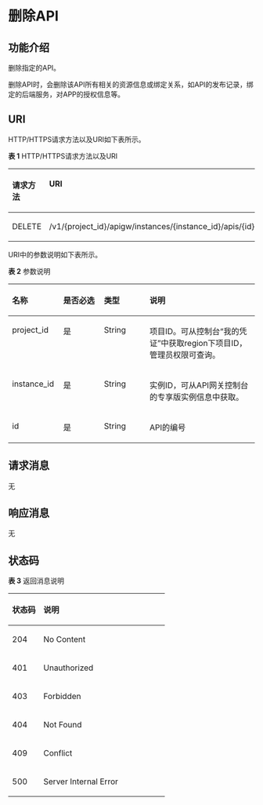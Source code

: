 # 删除API<a name="ZH-CN_TOPIC_0000001081976165"></a>

## 功能介绍<a name="zh-cn_topic_0225568817_section24863152"></a>

删除指定的API。

删除API时，会删除该API所有相关的资源信息或绑定关系，如API的发布记录，绑定的后端服务，对APP的授权信息等。

## URI<a name="zh-cn_topic_0225568817_section22441780"></a>

HTTP/HTTPS请求方法以及URI如下表所示。

**表 1**  HTTP/HTTPS请求方法以及URI

<a name="zh-cn_topic_0225568817_table47776868"></a>
<table><thead align="left"><tr id="zh-cn_topic_0225568817_row14972112"><th class="cellrowborder" valign="top" width="20%" id="mcps1.2.3.1.1"><p id="zh-cn_topic_0225568817_p4781565"><a name="zh-cn_topic_0225568817_p4781565"></a><a name="zh-cn_topic_0225568817_p4781565"></a>请求方法</p>
</th>
<th class="cellrowborder" valign="top" width="80%" id="mcps1.2.3.1.2"><p id="zh-cn_topic_0225568817_p51762503"><a name="zh-cn_topic_0225568817_p51762503"></a><a name="zh-cn_topic_0225568817_p51762503"></a>URI</p>
</th>
</tr>
</thead>
<tbody><tr id="zh-cn_topic_0225568817_row32013205"><td class="cellrowborder" valign="top" width="20%" headers="mcps1.2.3.1.1 "><p id="zh-cn_topic_0225568817_p42932816"><a name="zh-cn_topic_0225568817_p42932816"></a><a name="zh-cn_topic_0225568817_p42932816"></a>DELETE</p>
</td>
<td class="cellrowborder" valign="top" width="80%" headers="mcps1.2.3.1.2 "><p id="zh-cn_topic_0225568817_p55006047"><a name="zh-cn_topic_0225568817_p55006047"></a><a name="zh-cn_topic_0225568817_p55006047"></a>/v1/{project_id}/apigw/instances/{instance_id}/apis/{id}</p>
</td>
</tr>
</tbody>
</table>

URI中的参数说明如下表所示。

**表 2**  参数说明

<a name="zh-cn_topic_0225568817_table26304811"></a>
<table><thead align="left"><tr id="zh-cn_topic_0225568817_row11931990"><th class="cellrowborder" valign="top" width="20.72%" id="mcps1.2.5.1.1"><p id="zh-cn_topic_0225568817_p26967144"><a name="zh-cn_topic_0225568817_p26967144"></a><a name="zh-cn_topic_0225568817_p26967144"></a>名称</p>
</th>
<th class="cellrowborder" valign="top" width="16.53%" id="mcps1.2.5.1.2"><p id="zh-cn_topic_0225568817_p36855079"><a name="zh-cn_topic_0225568817_p36855079"></a><a name="zh-cn_topic_0225568817_p36855079"></a>是否必选</p>
</th>
<th class="cellrowborder" valign="top" width="18.509999999999998%" id="mcps1.2.5.1.3"><p id="zh-cn_topic_0225568817_p32471418"><a name="zh-cn_topic_0225568817_p32471418"></a><a name="zh-cn_topic_0225568817_p32471418"></a>类型</p>
</th>
<th class="cellrowborder" valign="top" width="44.24%" id="mcps1.2.5.1.4"><p id="zh-cn_topic_0225568817_p12939210"><a name="zh-cn_topic_0225568817_p12939210"></a><a name="zh-cn_topic_0225568817_p12939210"></a>说明</p>
</th>
</tr>
</thead>
<tbody><tr id="zh-cn_topic_0225568817_row820361316176"><td class="cellrowborder" valign="top" width="20.72%" headers="mcps1.2.5.1.1 "><p id="zh-cn_topic_0225568817_p55878963"><a name="zh-cn_topic_0225568817_p55878963"></a><a name="zh-cn_topic_0225568817_p55878963"></a>project_id</p>
</td>
<td class="cellrowborder" valign="top" width="16.53%" headers="mcps1.2.5.1.2 "><p id="zh-cn_topic_0225568817_p29902160"><a name="zh-cn_topic_0225568817_p29902160"></a><a name="zh-cn_topic_0225568817_p29902160"></a>是</p>
</td>
<td class="cellrowborder" valign="top" width="18.509999999999998%" headers="mcps1.2.5.1.3 "><p id="zh-cn_topic_0225568817_p6155914"><a name="zh-cn_topic_0225568817_p6155914"></a><a name="zh-cn_topic_0225568817_p6155914"></a>String</p>
</td>
<td class="cellrowborder" valign="top" width="44.24%" headers="mcps1.2.5.1.4 "><p id="zh-cn_topic_0225568817_p28867016"><a name="zh-cn_topic_0225568817_p28867016"></a><a name="zh-cn_topic_0225568817_p28867016"></a>项目ID。可从控制台“我的凭证”中获取region下项目ID，管理员权限可查询。</p>
</td>
</tr>
<tr id="zh-cn_topic_0225568817_row118121381717"><td class="cellrowborder" valign="top" width="20.72%" headers="mcps1.2.5.1.1 "><p id="zh-cn_topic_0225568817_p1780913159538"><a name="zh-cn_topic_0225568817_p1780913159538"></a><a name="zh-cn_topic_0225568817_p1780913159538"></a>instance_id</p>
</td>
<td class="cellrowborder" valign="top" width="16.53%" headers="mcps1.2.5.1.2 "><p id="zh-cn_topic_0225568817_p9809215115310"><a name="zh-cn_topic_0225568817_p9809215115310"></a><a name="zh-cn_topic_0225568817_p9809215115310"></a>是</p>
</td>
<td class="cellrowborder" valign="top" width="18.509999999999998%" headers="mcps1.2.5.1.3 "><p id="zh-cn_topic_0225568817_p1280914152538"><a name="zh-cn_topic_0225568817_p1280914152538"></a><a name="zh-cn_topic_0225568817_p1280914152538"></a>String</p>
</td>
<td class="cellrowborder" valign="top" width="44.24%" headers="mcps1.2.5.1.4 "><p id="zh-cn_topic_0225568817_p1880914157537"><a name="zh-cn_topic_0225568817_p1880914157537"></a><a name="zh-cn_topic_0225568817_p1880914157537"></a>实例ID，可从API网关控制台的专享版实例信息中获取。</p>
</td>
</tr>
<tr id="zh-cn_topic_0225568817_row41443070"><td class="cellrowborder" valign="top" width="20.72%" headers="mcps1.2.5.1.1 "><p id="zh-cn_topic_0225568817_p1445503"><a name="zh-cn_topic_0225568817_p1445503"></a><a name="zh-cn_topic_0225568817_p1445503"></a>id</p>
</td>
<td class="cellrowborder" valign="top" width="16.53%" headers="mcps1.2.5.1.2 "><p id="zh-cn_topic_0225568817_p49976884"><a name="zh-cn_topic_0225568817_p49976884"></a><a name="zh-cn_topic_0225568817_p49976884"></a>是</p>
</td>
<td class="cellrowborder" valign="top" width="18.509999999999998%" headers="mcps1.2.5.1.3 "><p id="zh-cn_topic_0225568817_p21595781"><a name="zh-cn_topic_0225568817_p21595781"></a><a name="zh-cn_topic_0225568817_p21595781"></a>String</p>
</td>
<td class="cellrowborder" valign="top" width="44.24%" headers="mcps1.2.5.1.4 "><p id="zh-cn_topic_0225568817_p4427868"><a name="zh-cn_topic_0225568817_p4427868"></a><a name="zh-cn_topic_0225568817_p4427868"></a>API的编号</p>
</td>
</tr>
</tbody>
</table>

## 请求消息<a name="zh-cn_topic_0225568817_section649433"></a>

无

## 响应消息<a name="zh-cn_topic_0225568817_section52604147"></a>

无

## 状态码<a name="zh-cn_topic_0225568817_section5844905"></a>

**表 3**  返回消息说明

<a name="zh-cn_topic_0225568817_table60212917"></a>
<table><thead align="left"><tr id="zh-cn_topic_0225568817_row17862286"><th class="cellrowborder" valign="top" width="20%" id="mcps1.2.3.1.1"><p id="zh-cn_topic_0225568817_p37559096"><a name="zh-cn_topic_0225568817_p37559096"></a><a name="zh-cn_topic_0225568817_p37559096"></a>状态码</p>
</th>
<th class="cellrowborder" valign="top" width="80%" id="mcps1.2.3.1.2"><p id="zh-cn_topic_0225568817_p22387963"><a name="zh-cn_topic_0225568817_p22387963"></a><a name="zh-cn_topic_0225568817_p22387963"></a>说明</p>
</th>
</tr>
</thead>
<tbody><tr id="zh-cn_topic_0225568817_row1485694"><td class="cellrowborder" valign="top" width="20%" headers="mcps1.2.3.1.1 "><p id="zh-cn_topic_0225568817_p53232361"><a name="zh-cn_topic_0225568817_p53232361"></a><a name="zh-cn_topic_0225568817_p53232361"></a>204</p>
</td>
<td class="cellrowborder" valign="top" width="80%" headers="mcps1.2.3.1.2 "><p id="zh-cn_topic_0225568817_p13445195614478"><a name="zh-cn_topic_0225568817_p13445195614478"></a><a name="zh-cn_topic_0225568817_p13445195614478"></a>No Content</p>
</td>
</tr>
<tr id="zh-cn_topic_0225568817_row17468177"><td class="cellrowborder" valign="top" width="20%" headers="mcps1.2.3.1.1 "><p id="zh-cn_topic_0225568817_p5636200"><a name="zh-cn_topic_0225568817_p5636200"></a><a name="zh-cn_topic_0225568817_p5636200"></a>401</p>
</td>
<td class="cellrowborder" valign="top" width="80%" headers="mcps1.2.3.1.2 "><p id="zh-cn_topic_0225568817_p53879076"><a name="zh-cn_topic_0225568817_p53879076"></a><a name="zh-cn_topic_0225568817_p53879076"></a>Unauthorized</p>
</td>
</tr>
<tr id="zh-cn_topic_0225568817_row15149644"><td class="cellrowborder" valign="top" width="20%" headers="mcps1.2.3.1.1 "><p id="zh-cn_topic_0225568817_p19161626"><a name="zh-cn_topic_0225568817_p19161626"></a><a name="zh-cn_topic_0225568817_p19161626"></a>403</p>
</td>
<td class="cellrowborder" valign="top" width="80%" headers="mcps1.2.3.1.2 "><p id="zh-cn_topic_0225568817_p13949586"><a name="zh-cn_topic_0225568817_p13949586"></a><a name="zh-cn_topic_0225568817_p13949586"></a>Forbidden</p>
</td>
</tr>
<tr id="zh-cn_topic_0225568817_row10181700"><td class="cellrowborder" valign="top" width="20%" headers="mcps1.2.3.1.1 "><p id="zh-cn_topic_0225568817_p19411362"><a name="zh-cn_topic_0225568817_p19411362"></a><a name="zh-cn_topic_0225568817_p19411362"></a>404</p>
</td>
<td class="cellrowborder" valign="top" width="80%" headers="mcps1.2.3.1.2 "><p id="zh-cn_topic_0225568817_p28816493"><a name="zh-cn_topic_0225568817_p28816493"></a><a name="zh-cn_topic_0225568817_p28816493"></a>Not Found</p>
</td>
</tr>
<tr id="zh-cn_topic_0225568817_row58021846"><td class="cellrowborder" valign="top" width="20%" headers="mcps1.2.3.1.1 "><p id="zh-cn_topic_0225568817_p2149103"><a name="zh-cn_topic_0225568817_p2149103"></a><a name="zh-cn_topic_0225568817_p2149103"></a>409</p>
</td>
<td class="cellrowborder" valign="top" width="80%" headers="mcps1.2.3.1.2 "><p id="zh-cn_topic_0225568817_p39859624"><a name="zh-cn_topic_0225568817_p39859624"></a><a name="zh-cn_topic_0225568817_p39859624"></a>Conflict</p>
</td>
</tr>
<tr id="zh-cn_topic_0225568817_row23192296"><td class="cellrowborder" valign="top" width="20%" headers="mcps1.2.3.1.1 "><p id="zh-cn_topic_0225568817_p66636660"><a name="zh-cn_topic_0225568817_p66636660"></a><a name="zh-cn_topic_0225568817_p66636660"></a>500</p>
</td>
<td class="cellrowborder" valign="top" width="80%" headers="mcps1.2.3.1.2 "><p id="zh-cn_topic_0225568817_p14947689"><a name="zh-cn_topic_0225568817_p14947689"></a><a name="zh-cn_topic_0225568817_p14947689"></a>Server Internal Error</p>
</td>
</tr>
</tbody>
</table>

